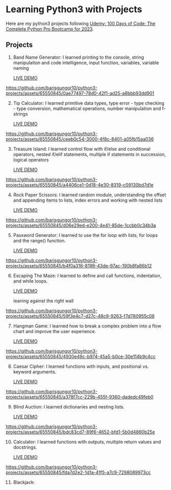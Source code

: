 # Learning Python3 with Projects
Here are my python3 projects following [Udemy: 100 Days of Code: The Complete Python Pro Bootcamp for 2023](https://pages.github.com/](https://www.udemy.com/course/100-days-of-code/)).

## Projects

1. Band Name Generator: I learned printing to the console, string manipulation and code intelligence, input function, variables, variable naming  

    [LIVE DEMO](https://replit.com/@BarisGungor/band-name-generator-start)

https://github.com/barisgungor10/python3-projects/assets/65550845/0ae77497-78d0-42f1-ad25-a8bbb93dd901

2. Tip Calculator: I learned primitive data types, type error - type checking - type conversion, mathematical operations, number manipulation and f-strings

    [LIVE DEMO](https://replit.com/@BarisGungor/tip-calculator-start)

https://github.com/barisgungor10/python3-projects/assets/65550845/ceeb0c54-3000-4f8c-8401-a05fb15aa036

3. Treasure Island: I learned control flow with if/else and conditional operators, nested if/elif statements, multiple if statements in succession, logical operators

    [LIVE DEMO](https://replit.com/@BarisGungor/treasure-island-start)

https://github.com/barisgungor10/python3-projects/assets/65550845/a4406ce1-0d18-4e30-8319-c09130bd7d1e

4. Rock Paper Scissors: I learned random module, understanding the offset and appending items to lists, index errors and working with nested lists

    [LIVE DEMO](https://replit.com/@BarisGungor/rock-paper-scissors-start)

https://github.com/barisgungor10/python3-projects/assets/65550845/d06e29ed-e200-4e41-85de-1ccbb0c34b3a

5. Password Generator: I learned to use the for loop with lists, for loops and the range() function.

    [LIVE DEMO](https://replit.com/@BarisGungor/password-generator-start)
   
https://github.com/barisgungor10/python3-projects/assets/65550845/b4f0a316-8198-43de-97ac-190b8fa86b12

6. Escaping The Maze: I learned to define and call functions, indentation, and while loops.

    [LIVE DEMO](https://reeborg.ca/reeborg.html?lang=en&mode=python&menu=worlds%2Fmenus%2Freeborg_intro_en.json&name=Maze&url=worlds%2Ftutorial_en%2Fmaze1.json)

    leaning against the right wall

https://github.com/barisgungor10/python3-projects/assets/65550845/59f3e4c7-d27c-48c9-9263-f7d780955c08

7. Hangman Game: I learned how to break a complex problem into a flow chart and improve the user experience.

    [LIVE DEMO](https://replit.com/@BarisGungor/Day-7-Hangman-5-Start)

https://github.com/barisgungor10/python3-projects/assets/65550845/4930e49c-b974-45a5-b0ce-30e114b9c4cc

8. Caesar Cipher: I learned functions with inputs, and positional vs. keyword arguments.

   [LIVE DEMO](https://replit.com/@BarisGungor/caesar-cipher-start)

https://github.com/barisgungor10/python3-projects/assets/65550845/a378f7cc-229b-455f-9360-dadedc49feb0

9. Blind Auction: I learned dictionaries and nesting lists.

   [LIVE DEMO](https://replit.com/@BarisGungor/blind-auction-start)

https://github.com/barisgungor10/python3-projects/assets/65550845/bdc83cd7-89f6-4652-bfd1-5b0d4860b25e

10. Calculator: I learned functions with outputs, multiple return values and docstrings.

    [LIVE DEMO](https://replit.com/@BarisGungor/calculator-final)

https://github.com/barisgungor10/python3-projects/assets/65550845/fda7d2e2-1d1a-41f5-a7c9-7298089973cc

11. Blackjack: 
